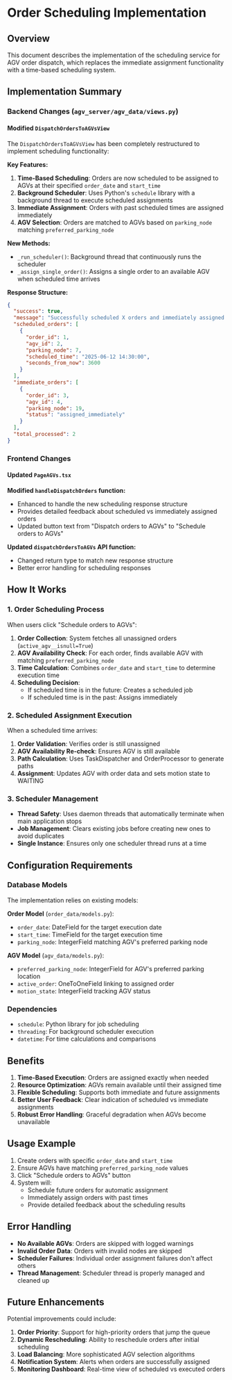 # Order Scheduling Implementation

## Overview

This document describes the implementation of the scheduling service for AGV order dispatch, which replaces the immediate assignment functionality with a time-based scheduling system.

## Implementation Summary

### Backend Changes (`agv_server/agv_data/views.py`)

#### Modified `DispatchOrdersToAGVsView`

The `DispatchOrdersToAGVsView` has been completely restructured to implement scheduling functionality:

**Key Features:**

1. **Time-Based Scheduling**: Orders are now scheduled to be assigned to AGVs at their specified `order_date` and `start_time`
2. **Background Scheduler**: Uses Python's `schedule` library with a background thread to execute scheduled assignments
3. **Immediate Assignment**: Orders with past scheduled times are assigned immediately
4. **AGV Selection**: Orders are matched to AGVs based on `parking_node` matching `preferred_parking_node`

**New Methods:**

- `_run_scheduler()`: Background thread that continuously runs the scheduler
- `_assign_single_order()`: Assigns a single order to an available AGV when scheduled time arrives

**Response Structure:**
```json
{
  "success": true,
  "message": "Successfully scheduled X orders and immediately assigned Y orders",
  "scheduled_orders": [
    {
      "order_id": 1,
      "agv_id": 2,
      "parking_node": 7,
      "scheduled_time": "2025-06-12 14:30:00",
      "seconds_from_now": 3600
    }
  ],
  "immediate_orders": [
    {
      "order_id": 3,
      "agv_id": 4,
      "parking_node": 19,
      "status": "assigned_immediately"
    }
  ],
  "total_processed": 2
}
```

### Frontend Changes

#### Updated `PageAGVs.tsx`

**Modified `handleDispatchOrders` function:**
- Enhanced to handle the new scheduling response structure
- Provides detailed feedback about scheduled vs immediately assigned orders
- Updated button text from "Dispatch orders to AGVs" to "Schedule orders to AGVs"

**Updated `dispatchOrdersToAGVs` API function:**
- Changed return type to match new response structure
- Better error handling for scheduling responses

## How It Works

### 1. Order Scheduling Process

When users click "Schedule orders to AGVs":

1. **Order Collection**: System fetches all unassigned orders (`active_agv__isnull=True`)
2. **AGV Availability Check**: For each order, finds available AGV with matching `preferred_parking_node`
3. **Time Calculation**: Combines `order_date` and `start_time` to determine execution time
4. **Scheduling Decision**:
   - If scheduled time is in the future: Creates a scheduled job
   - If scheduled time is in the past: Assigns immediately

### 2. Scheduled Assignment Execution

When a scheduled time arrives:

1. **Order Validation**: Verifies order is still unassigned
2. **AGV Availability Re-check**: Ensures AGV is still available
3. **Path Calculation**: Uses TaskDispatcher and OrderProcessor to generate paths
4. **Assignment**: Updates AGV with order data and sets motion state to WAITING

### 3. Scheduler Management

- **Thread Safety**: Uses daemon threads that automatically terminate when main application stops
- **Job Management**: Clears existing jobs before creating new ones to avoid duplicates
- **Single Instance**: Ensures only one scheduler thread runs at a time

## Configuration Requirements

### Database Models

The implementation relies on existing models:

**Order Model** (`order_data/models.py`):
- `order_date`: DateField for the target execution date
- `start_time`: TimeField for the target execution time
- `parking_node`: IntegerField matching AGV's preferred parking node

**AGV Model** (`agv_data/models.py`):
- `preferred_parking_node`: IntegerField for AGV's preferred parking location
- `active_order`: OneToOneField linking to assigned order
- `motion_state`: IntegerField tracking AGV status

### Dependencies

- `schedule`: Python library for job scheduling
- `threading`: For background scheduler execution
- `datetime`: For time calculations and comparisons

## Benefits

1. **Time-Based Execution**: Orders are assigned exactly when needed
2. **Resource Optimization**: AGVs remain available until their assigned time
3. **Flexible Scheduling**: Supports both immediate and future assignments
4. **Better User Feedback**: Clear indication of scheduled vs immediate assignments
5. **Robust Error Handling**: Graceful degradation when AGVs become unavailable

## Usage Example

1. Create orders with specific `order_date` and `start_time`
2. Ensure AGVs have matching `preferred_parking_node` values
3. Click "Schedule orders to AGVs" button
4. System will:
   - Schedule future orders for automatic assignment
   - Immediately assign orders with past times
   - Provide detailed feedback about the scheduling results

## Error Handling

- **No Available AGVs**: Orders are skipped with logged warnings
- **Invalid Order Data**: Orders with invalid nodes are skipped
- **Scheduler Failures**: Individual order assignment failures don't affect others
- **Thread Management**: Scheduler thread is properly managed and cleaned up

## Future Enhancements

Potential improvements could include:

1. **Order Priority**: Support for high-priority orders that jump the queue
2. **Dynamic Rescheduling**: Ability to reschedule orders after initial scheduling
3. **Load Balancing**: More sophisticated AGV selection algorithms
4. **Notification System**: Alerts when orders are successfully assigned
5. **Monitoring Dashboard**: Real-time view of scheduled vs executed orders
